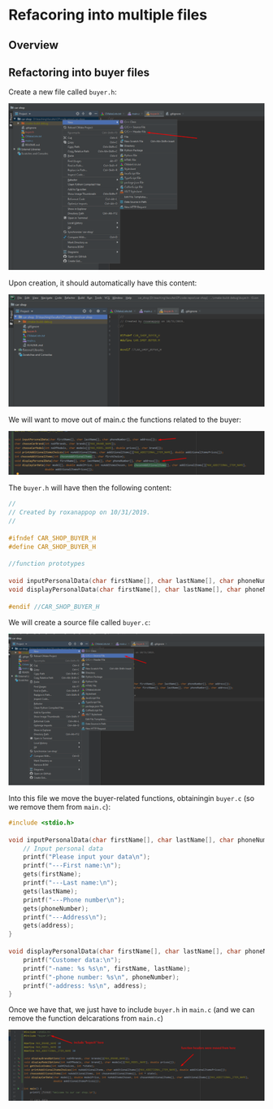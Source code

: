 # Refacoring into multiple files

## Overview

## Refactoring into buyer files

Create a new file called `buyer.h`:

![1_create_new_file.png](images/refactoring-car-shop/modular/1_create_new_file.png)

Upon creation, it should automatically have this content:

![2_buyer_created.png](images/refactoring-car-shop/modular/2_buyer_created.png)

We will want to move out of main.c the functions related to the buyer:

![3_move_input_display_personal_data.png](images/refactoring-car-shop/modular/3_move_input_display_personal_data.png)

The `buyer.h` will have then the following content:
```c
//
// Created by roxanappop on 10/31/2019.
//

#ifndef CAR_SHOP_BUYER_H
#define CAR_SHOP_BUYER_H

//function prototypes

void inputPersonalData(char firstName[], char lastName[], char phoneNumber[], char address[]);
void displayPersonalData(char firstName[], char lastName[], char phoneNumber[], char address[]);

#endif //CAR_SHOP_BUYER_H
```

We will create a source file called `buyer.c`:

![4_create_src_file.png](images/refactoring-car-shop/modular/4_create_src_file.png)

Into this file we move the buyer-related functions, obtainingin `buyer.c` (so we remove them from `main.c`):
```c
#include <stdio.h>

void inputPersonalData(char firstName[], char lastName[], char phoneNumber[], char address[]) {
    // Input personal data
    printf("Please input your data\n");
    printf("---First name:\n");
    gets(firstName);
    printf("---Last name:\n");
    gets(lastName);
    printf("---Phone number\n");
    gets(phoneNumber);
    printf("---Address\n");
    gets(address);
}

void displayPersonalData(char firstName[], char lastName[], char phoneNumber[], char address[]) {
    printf("Customer data:\n");
    printf("-name: %s %s\n", firstName, lastName);
    printf("-phone number: %s\n", phoneNumber);
    printf("-address: %s\n", address);
}
```

Once we have that, we just have to include `buyer.h` in `main.c` (and we can remove the function delcarations from `main.c`)

![5_add_buyer_h.png](images/refactoring-car-shop/modular/5_add_buyer_h.png)

